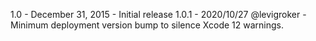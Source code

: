 1.0 - December 31, 2015 - Initial release
1.0.1 - 2020/10/27 @levigroker - Minimum deployment version bump to silence Xcode 12 warnings.